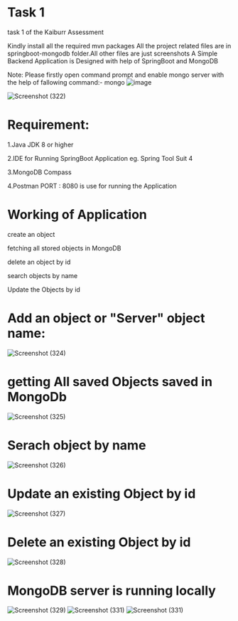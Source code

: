 
# Task 1

task 1 of the Kaiburr Assessment

Kindly install all the required mvn packages
All the project related files are in springboot-mongodb folder.All other files are just screenshots
A Simple Backend Application is Designed with help of SpringBoot and MongoDB
 
 Note: Please firstly open command prompt and enable mongo server with the help of fallowing command:- mongo
 ![image](https://user-images.githubusercontent.com/66898452/228534471-818c4cf8-c80d-49ca-a0df-2b5f663e8689.png)


![Screenshot (322)](https://user-images.githubusercontent.com/66898452/228531622-dcf6dc83-6878-4ac5-beaf-c5786425c6a9.png)
# Requirement:
1.Java JDK 8 or higher

2.IDE for Running SpringBoot Application eg. Spring Tool Suit 4

3.MongoDB Compass

4.Postman
PORT : 8080 is use for running the Application

# Working of Application
create an object

fetching all stored objects in MongoDB

delete an object by id

search objects by name

Update the Objects by id

# Add an object or "Server" object name:
![Screenshot (324)](https://user-images.githubusercontent.com/66898452/228532902-5e0bd19d-534b-496f-a658-b9bf3ec6c161.png)


# getting All saved Objects saved in MongoDb
![Screenshot (325)](https://user-images.githubusercontent.com/66898452/228533376-c6744d93-e4ce-4bd1-bf79-8304b9406501.png)

# Serach object by name
![Screenshot (326)](https://user-images.githubusercontent.com/66898452/228533551-be3528a7-5d50-4a8b-8eb2-98152d6a3674.png)

# Update an existing Object by id
![Screenshot (327)](https://user-images.githubusercontent.com/66898452/228533922-7c6acd4b-c955-4e69-a489-044f05a56eb0.png)

# Delete an existing Object by id
![Screenshot (328)](https://user-images.githubusercontent.com/66898452/228534064-dd28dee2-53bf-4076-9d1e-e9d1a47a2dc1.png)

# MongoDB server is running locally
![Screenshot (329)](https://user-images.githubusercontent.com/66898452/228534739-4f957d6c-4277-427a-8ff6-465f7c1b1703.png)
![Screenshot (331)](https://user-images.githubusercontent.com/66898452/228534854-e30973da-079c-496f-b713-c57af5f9bc02.png)
![Screenshot (331)](https://user-images.githubusercontent.com/66898452/228534909-80b7f3a8-c134-4604-b115-da58155419e1.png)


